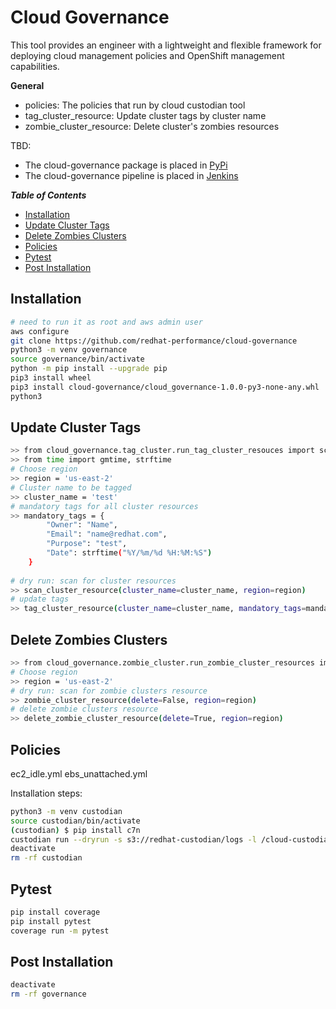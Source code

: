 # Cloud Governance
This tool provides an engineer with a lightweight and flexible framework for 
deploying cloud management policies and OpenShift management capabilities.

**General**

* policies: The policies that run by cloud custodian tool
* tag_cluster_resource: Update cluster tags by cluster name 
* zombie_cluster_resource: Delete cluster's zombies resources

TBD:
* The cloud-governance package is placed in [PyPi](TBD)
* The cloud-governance pipeline is placed in [Jenkins](TBD)

_**Table of Contents**_

<!-- TOC -->
- [Installation](#installation)
- [Update Cluster Tags](#update-cluster-tags)
- [Delete Zombies Clusters](#delete-zombies-clusters)
- [Policies](#policies)
- [Pytest](#pytest)
- [Post Installation](#post-installation)
<!-- /TOC -->


## Installation

```sh
# need to run it as root and aws admin user
aws configure
git clone https://github.com/redhat-performance/cloud-governance
python3 -m venv governance
source governance/bin/activate
python -m pip install --upgrade pip
pip3 install wheel
pip3 install cloud-governance/cloud_governance-1.0.0-py3-none-any.whl
python3
```

##  Update Cluster Tags

```sh
>> from cloud_governance.tag_cluster.run_tag_cluster_resouces import scan_cluster_resource, tag_cluster_resource
>> from time import gmtime, strftime
# Choose region
>> region = 'us-east-2'
# Cluster name to be tagged
>> cluster_name = 'test'
# mandatory tags for all cluster resources
>> mandatory_tags = {
        "Owner": "Name",
        "Email": "name@redhat.com",
        "Purpose": "test",
        "Date": strftime("%Y/%m/%d %H:%M:%S")
    }
    
# dry run: scan for cluster resources 
>> scan_cluster_resource(cluster_name=cluster_name, region=region)
# update tags 
>> tag_cluster_resource(cluster_name=cluster_name, mandatory_tags=mandatory_tags, region=region)
```

## Delete Zombies Clusters

```sh
>> from cloud_governance.zombie_cluster.run_zombie_cluster_resources import zombie_cluster_resource, delete_zombie_cluster_resource
# Choose region
>> region = 'us-east-2'
# dry run: scan for zombie clusters resource 
>> zombie_cluster_resource(delete=False, region=region)
# delete zombie clusters resource 
>> delete_zombie_cluster_resource(delete=True, region=region)
```

## Policies

ec2_idle.yml
ebs_unattached.yml

Installation steps:
```sh
python3 -m venv custodian
source custodian/bin/activate
(custodian) $ pip install c7n
custodian run --dryrun -s s3://redhat-custodian/logs -l /cloud-custodian/policies /home/user/custodian_policy/ebs_available.yml
deactivate
rm -rf custodian
```

## Pytest

```sh
pip install coverage
pip install pytest
coverage run -m pytest
```

## Post Installation

```sh
deactivate
rm -rf governance
```